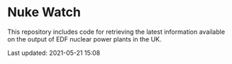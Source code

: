 # Nuke Watch

This repository includes code for retrieving the latest information available on the output of EDF nuclear power plants in the UK.

Last updated: 2021-05-21 15:08